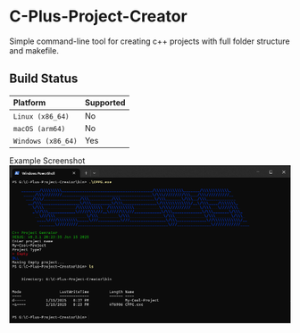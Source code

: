 # C-Plus-Project-Creator
Simple command-line tool for creating c++ projects with full folder structure and makefile.

## Build Status
| Platform           | Supported |
| :----------------- | :-------- |
| `Linux (x86_64)`   | No        |
| `macOS (arm64)`    | No        |
| `Windows (x86_64)` | Yes       |

Example Screenshot
![Screenshot](assets/screenshot.png)
